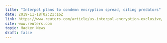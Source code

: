 ```yaml
---
title: "Interpol plans to condemn encryption spread, citing predators"
date: 2019-11-18T02:21:16Z
link: https://www.reuters.com/article/us-interpol-encryption-exclusive/exclusive-interpol-plans-to-condemn-encryption-spread-citing-predators-sources-say-idUSKBN1XR0S7?utm_medium=RSS&utm_source=hune
site: www.reuters.com
topic: Hacker News
draft: false
---
```

